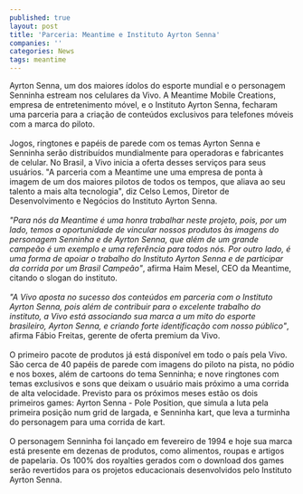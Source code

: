 ```yaml
---
published: true
layout: post
title: 'Parceria: Meantime e Instituto Ayrton Senna'
companies: ''
categories: News
tags: meantime
---
```

Ayrton Senna, um dos maiores &iacute;dolos do esporte mundial e o personagem Senninha estream nos celulares da Vivo. A Meantime Mobile Creations, empresa de entretenimento m&oacute;vel, e o Instituto Ayrton Senna, fecharam uma parceria para a cria&ccedil;&atilde;o de conte&uacute;dos exclusivos para telefones m&oacute;veis com a marca do piloto.<br /><br />Jogos, ringtones e pap&eacute;is de parede com os temas Ayrton Senna e Senninha ser&atilde;o distribu&iacute;dos mundialmente para operadoras e fabricantes de celular. No Brasil, a Vivo inicia a oferta desses servi&ccedil;os para seus usu&aacute;rios. &quot;A parceria com a Meantime une uma empresa de ponta &agrave; imagem de um dos maiores pilotos de todos os tempos, que aliava ao seu talento a mais alta tecnologia&quot;, diz Celso Lemos, Diretor de Desenvolvimento e Neg&oacute;cios do Instituto Ayrton Senna.<br /><br /><span style="font-style: italic;">&quot;Para n&oacute;s da Meantime &eacute; uma honra trabalhar neste projeto, pois, por um lado, temos a oportunidade de vincular nossos produtos &agrave;s imagens do personagem Senninha e de  Ayrton Senna, que al&eacute;m de um grande campe&atilde;o &eacute; um exemplo e uma refer&ecirc;ncia para todos n&oacute;s. Por outro lado, &eacute; uma forma de apoiar o trabalho do Instituto Ayrton Senna e de participar da corrida por um Brasil Campe&atilde;o&quot;</span>, afirma Haim Mesel, CEO da Meantime, citando o slogan do instituto.<br /><br /><span style="font-style: italic;">&quot;A Vivo aposta no sucesso dos conte&uacute;dos em parceria com o Instituto Ayrton Senna, pois al&eacute;m de contribuir para o excelente trabalho do instituto, a Vivo est&aacute; associando sua marca a um mito do esporte brasileiro, Ayrton Senna, e criando forte identifica&ccedil;&atilde;o com nosso p&uacute;blico&quot;</span>, afirma F&aacute;bio Freitas, gerente de oferta premium da Vivo.<br /><br />O primeiro pacote de produtos j&aacute; est&aacute; dispon&iacute;vel em todo o pa&iacute;s pela Vivo. S&atilde;o cerca de 40 pap&eacute;is de parede com imagens do piloto na pista, no p&oacute;dio e nos boxes, al&eacute;m de cartoons do tema Senninha; e nove ringtones com temas exclusivos e sons que deixam o usu&aacute;rio mais pr&oacute;ximo a uma corrida de alta velocidade. Previsto para os pr&oacute;ximos meses est&atilde;o os dois primeiros games: Ayrton Senna - Pole Position, que simula a luta pela primeira posi&ccedil;&atilde;o num grid de largada, e Senninha kart, que leva a turminha do personagem para uma corrida de kart.<br /><br />O personagem Senninha foi lan&ccedil;ado em fevereiro de 1994 e hoje sua marca est&aacute; presente em dezenas de produtos, como alimentos, roupas e artigos de papelaria.  Os 100% dos royalties gerados com o download dos games ser&atilde;o revertidos para os projetos educacionais desenvolvidos pelo Instituto Ayrton Senna.